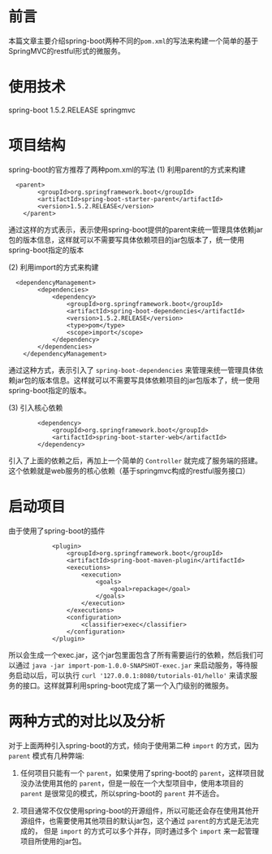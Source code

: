 # 前言
本篇文章主要介绍spring-boot两种不同的`pom.xml`的写法来构建一个简单的基于SpringMVC的restful形式的微服务。

# 使用技术
spring-boot  1.5.2.RELEASE
springmvc


# 项目结构
spring-boot的官方推荐了两种pom.xml的写法
(1) 利用parent的方式来构建
```
  <parent>
        <groupId>org.springframework.boot</groupId>
        <artifactId>spring-boot-starter-parent</artifactId>
        <version>1.5.2.RELEASE</version>
    </parent>
```
通过这样的方式表示，表示使用spring-boot提供的parent来统一管理具体依赖jar包的版本信息，这样就可以不需要写具体依赖项目的jar包版本了，统一使用spring-boot指定的版本

(2) 利用import的方式来构建
```
  <dependencyManagement>
        <dependencies>
            <dependency>
                <groupId>org.springframework.boot</groupId>
                <artifactId>spring-boot-dependencies</artifactId>
                <version>1.5.2.RELEASE</version>
                <type>pom</type>
                <scope>import</scope>
            </dependency>
        </dependencies>
    </dependencyManagement>
```
通过这种方式，表示引入了 `spring-boot-dependencies` 来管理来统一管理具体依赖jar包的版本信息。这样就可以不需要写具体依赖项目的jar包版本了，统一使用spring-boot指定的版本。

(3) 引入核心依赖
```
        <dependency>
            <groupId>org.springframework.boot</groupId>
            <artifactId>spring-boot-starter-web</artifactId>
        </dependency>
```
引入了上面的依赖之后，再加上一个简单的 `Controller` 就完成了服务端的搭建。这个依赖就是web服务的核心依赖（基于springmvc构成的restful服务接口）

# 启动项目
由于使用了spring-boot的插件
```
            <plugin>
                <groupId>org.springframework.boot</groupId>
                <artifactId>spring-boot-maven-plugin</artifactId>
                <executions>
                    <execution>
                        <goals>
                            <goal>repackage</goal>
                        </goals>
                    </execution>
                </executions>
                <configuration>
                    <classifier>exec</classifier>
                </configuration>
            </plugin>
```
所以会生成一个exec.jar，这个jar包里面包含了所有需要运行的依赖，然后我们可以通过 `java -jar import-pom-1.0.0-SNAPSHOT-exec.jar` 来启动服务，等待服务启动以后，可以执行 `curl '127.0.0.1:8080/tutorials-01/hello'` 来请求服务的接口。这样就算利用spring-boot完成了第一个入门级别的微服务。

# 两种方式的对比以及分析
对于上面两种引入spring-boot的方式，倾向于使用第二种 `import` 的方式，因为 `parent` 模式有几种弊端:

1. 任何项目只能有一个 `parent`，如果使用了spring-boot的 `parent`，这样项目就没办法使用其他的 `parent`，但是一般在一个大型项目中，使用本项目的 `parent` 是很常见的模式，所以spring-boot的 `parent` 并不适合。

2. 项目通常不仅仅使用spring-boot的开源组件，所以可能还会存在使用其他开源组件，也需要使用其他项目的默认jar包，这个通过 `parent`的方式是无法完成的， 但是 `import` 的方式可以多个并存，同时通过多个 `import` 来一起管理项目所使用的jar包。

